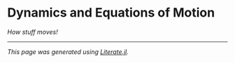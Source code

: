 # Dynamics and Equations of Motion
_How stuff moves!_

---

*This page was generated using [Literate.jl](https://github.com/fredrikekre/Literate.jl).*

